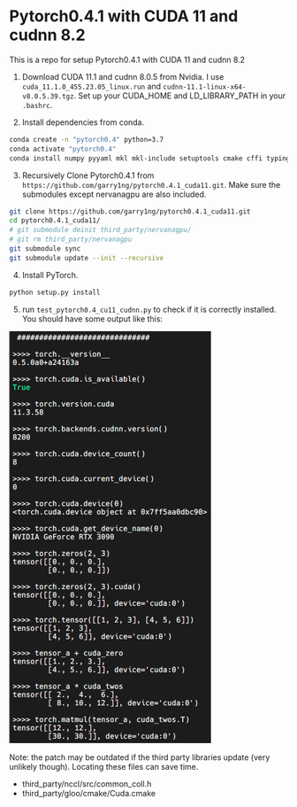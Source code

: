 # Pytorch0.4.1 with CUDA 11 and cudnn 8.2
This is a repo for setup Pytorch0.4.1 with CUDA 11 and cudnn 8.2

1. Download CUDA 11.1 and cudnn 8.0.5 from Nvidia. I use `cuda_11.1.0_455.23.05_linux.run` and `cudnn-11.1-linux-x64-v8.0.5.39.tgz`. Set up your CUDA_HOME and LD_LIBRARY_PATH in your `.bashrc`.

2. Install dependencies from conda.

```bash
conda create -n "pytorch0.4" python=3.7
conda activate "pytorch0.4"
conda install numpy pyyaml mkl mkl-include setuptools cmake cffi typing
```

3. Recursively Clone Pytorch0.4.1 from `https://github.com/garry1ng/pytorch0.4.1_cuda11.git`. Make sure the submodules except nervanagpu are also included. 

```bash
git clone https://github.com/garry1ng/pytorch0.4.1_cuda11.git
cd pytorch0.4.1_cuda11/
# git submodule deinit third_party/nervanagpu/
# git rm third_party/nervanagpu
git submodule sync
git submodule update --init --recursive
```

<!-- 4. Apply the patch `pytorch0.4.1_cuda11_cudnn8.2.patch`. It should include all the things you want.

```bash
git apply --check pytorch0.4.1_cuda11_cudnn8.2.patch
git apply pytorch0.4.1_cuda11_cudnn8.2.patch
``` -->

4. Install PyTorch.
```bash
python setup.py install
```

5. run `test_pytorch0.4_cu11_cudnn.py` to check if it is correctly installed. You should have some output like this:

![](output.png)

Note: the patch may be outdated if the third party libraries update (very unlikely though). Locating these files can save time.

- third_party/nccl/src/common_coll.h
- third_party/gloo/cmake/Cuda.cmake